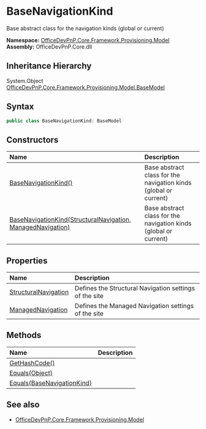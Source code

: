 # BaseNavigationKind
Base abstract class for the navigation kinds (global or current)  

**Namespace:** [OfficeDevPnP.Core.Framework.Provisioning.Model](OfficeDevPnP.Core.Framework.Provisioning.Model.md)  
**Assembly:** OfficeDevPnP.Core.dll  
## Inheritance Hierarchy
System.Object  
    [OfficeDevPnP.Core.Framework.Provisioning.Model.BaseModel](OfficeDevPnP.Core.Framework.Provisioning.Model.BaseModel.md)
## Syntax
```C#
public class BaseNavigationKind: BaseModel
```
## Constructors
|**Name**|**Description**|
|:-----|:-----|
| [BaseNavigationKind()](OfficeDevPnP.Core.Framework.Provisioning.Model.BaseNavigationKind.ctor1.md) |  Base abstract class for the navigation kinds (global or current) 
| [BaseNavigationKind(StructuralNavigation, ManagedNavigation)](OfficeDevPnP.Core.Framework.Provisioning.Model.BaseNavigationKind.ctor2.md) |  Base abstract class for the navigation kinds (global or current) 
## Properties
|**Name**|**Description**|
|:-----|:-----|
| [StructuralNavigation](OfficeDevPnP.Core.Framework.Provisioning.Model.BaseNavigationKind.StructuralNavigation.md) | Defines the Structural Navigation settings of the site
| [ManagedNavigation](OfficeDevPnP.Core.Framework.Provisioning.Model.BaseNavigationKind.ManagedNavigation.md) | Defines the Managed Navigation settings of the site
## Methods
|**Name**|**Description**|
|:-----|:-----|
| [GetHashCode()](OfficeDevPnP.Core.Framework.Provisioning.Model.BaseNavigationKind.1c6872bd.md) | 
| [Equals(Object)](OfficeDevPnP.Core.Framework.Provisioning.Model.BaseNavigationKind.3520ddbb.md) | 
| [Equals(BaseNavigationKind)](OfficeDevPnP.Core.Framework.Provisioning.Model.BaseNavigationKind.888778a.md) | 
## See also
- [OfficeDevPnP.Core.Framework.Provisioning.Model](OfficeDevPnP.Core.Framework.Provisioning.Model.md)
